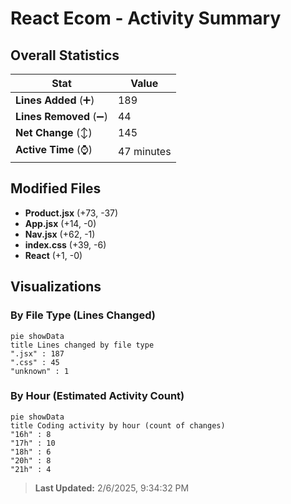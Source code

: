 # React Ecom - Activity Summary 

## Overall Statistics

| Stat                   | Value                                                             |
| ---------------------- | ----------------------------------------------------------------- |
| **Lines Added** (➕)   | 189                                          |
| **Lines Removed** (➖) | 44                                        |
| **Net Change** (↕)    | 145                |
| **Active Time** (⌚)   | 47 minutes |


## Modified Files
- **Product.jsx** (+73, -37)
- **App.jsx** (+14, -0)
- **Nav.jsx** (+62, -1)
- **index.css** (+39, -6)
- **React** (+1, -0)

## Visualizations

### By File Type (Lines Changed)

```mermaid
pie showData
title Lines changed by file type
".jsx" : 187
".css" : 45
"unknown" : 1
```

### By Hour (Estimated Activity Count)

```mermaid
pie showData
title Coding activity by hour (count of changes)
"16h" : 8
"17h" : 10
"18h" : 6
"20h" : 8
"21h" : 4
```


> **Last Updated:** 2/6/2025, 9:34:32 PM